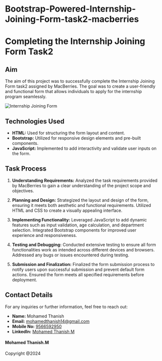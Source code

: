 # Bootstrap-Powered-Internship-Joining-Form-task2-macberries

# Completing the Internship Joining Form Task2 

## Aim

The aim of this project was to successfully complete the Internship Joining Form task2 assigned by MacBerries. The goal was to create a user-friendly and functional form that allows individuals to apply for the internship program seamlessly.

![Internship Joining Form]()

## Technologies Used

- **HTML:** Used for structuring the form layout and content.
- **Bootstrap:** Utilized for responsive design elements and pre-built components.
- **JavaScript:** Implemented to add interactivity and validate user inputs on the form.
  
## Task Process

1. **Understanding Requirements:** Analyzed the task requirements provided by MacBerries to gain a clear understanding of the project scope and objectives.
  
2. **Planning and Design:** Strategized the layout and design of the form, ensuring it meets both aesthetic and functional requirements. Utilized HTML and CSS to create a visually appealing interface.

3. **Implementing Functionality:** Leveraged JavaScript to add dynamic features such as input validation, age calculation, and department selection. Integrated Bootstrap components for improved user experience and responsiveness.

4. **Testing and Debugging:** Conducted extensive testing to ensure all form functionalities work as intended across different devices and browsers. Addressed any bugs or issues encountered during testing.

5. **Submission and Finalization:** Finalized the form submission process to notify users upon successful submission and prevent default form actions. Ensured the form meets all specified requirements before deployment.

## Contact Details

For any inquiries or further information, feel free to reach out:

- **Name:** Mohamed Thanish
- **Email:** [mohamedthanish14@gmail.com](mailto:mohamedthanish14@gmail.com)
- **Mobile No:** [9566592950](tel:+919566592950)
- **LinkedIn:** [Mohamed Thanish M](https://www.linkedin.com/in/mohamed-thanish-m-b82053218/)

#### Mohamed Thanish.M
Copyright @2024
